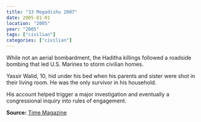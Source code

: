 ```yaml
---
title: "33 Mogadishu 2007"
date: 2005-01-01
location: "2005"
year: "2005"
tags: ["civilian"]
categories: ["civilian"]
---
```



While not an aerial bombardment, the Haditha killings followed a roadside bombing that led U.S. Marines to storm civilian homes.

Yassir Walid, 10, hid under his bed when his parents and sister were shot in their living room. He was the only survivor in his household. 

His account helped trigger a major investigation and eventually a congressional inquiry into rules of engagement.

**Source:** [Time Magazine](http://content.time.com/time/magazine/article/0,9171,1191826,00.html)
